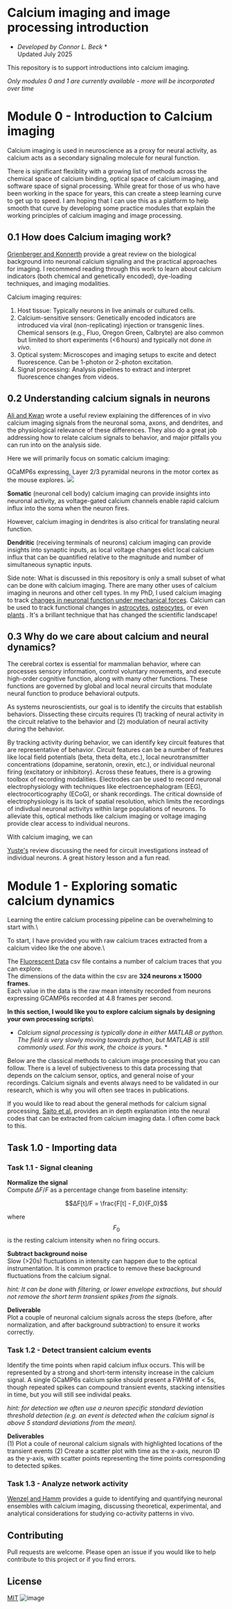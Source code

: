 # Calcium imaging and image processing introduction

* *Developed by Connor L. Beck* *\
Updated July 2025

This repository is to support introductions into calcium imaging.

*Only modules 0 and 1 are currently available - more will be incorporated over time*

# Module 0 -  Introduction to Calcium imaging

Calcium imaging is used in neuroscience as a proxy for neural activity, as calcium acts as a secondary signaling molecule for neural function.

There is significant flexiblity with a growing list of methods across the chemical space of calcium binding, optical space of calcium imaging, and software space of signal processing. While great for those of us who have been working in the space for years, this can create a steep learning curve to get up to speed. I am hoping that I can use this as a platform to help smooth that curve by developing some practice modules that explain the working principles of calcium imaging and image processing.


## 0.1 How does Calcium imaging work?
[Grienberger and Konnerth](papers/Grienberger_and_Konnerth-Calcium.pdf) provide a great review on the biological background into neuronal calcium signaling and the practical approaches for imaging. I recommend reading through this work to learn about calcium indicators (both chemical and genetically encoded), dye-loading techniques, and imaging modalities.

Calcium imaging requires:
1. Host tissue: Typically neurons in live animals or cultured cells.
2. Calcium-sensitive sensors: Genetically encoded indicators are introduced via viral (non-replicating) injection or transgenic lines. Chemical sensors (e.g., Fluo, Oregon Green, Calbryte) are also common but limited to short experiments (<6 hours) and typically not done *in vivo*.
3. Optical system: Microscopes and imaging setups to excite and detect fluorescence. Can be 1-photon or 2-photon excitation.
4. Signal processing: Analysis pipelines to extract and interpret fluorescence changes from videos.

## 0.2 Understanding calcium signals in neurons
[Ali and Kwan](papers/Ali_and_Kwan-CalciumToBehavior.pdf) wrote a useful review explaining the differences of in vivo calcium imaging signals from the neuronal soma, axons, and dendrites, and the physiological relevance of these differences. They also do a great job addressing how to relate calcium signals to behavior, and major pitfalls you can run into on the analysis side.

Here we will primarily focus on somatic calcium imaging:

GCaMP6s expressing, Layer 2/3 pyramidal neurons in the motor cortex as the mouse explores.
![](https://media3.giphy.com/media/v1.Y2lkPTc5MGI3NjExbzRoa2F3NGw0aGVmN2V6NmZrb204ZnlpcXF3a29yMmVhN2czYmd1dCZlcD12MV9pbnRlcm5hbF9naWZfYnlfaWQmY3Q9Zw/N6944MoGCGbldk6POi/giphy.gif)

**Somatic** (neuronal cell body) calcium imaging can provide insights into neuronal activity, as voltage-gated calcium channels enable rapid calcium influx into the soma when the neuron fires.

However, calcium imaging in dendrites is also critical for translating neural function.

**Dendritic** (receiving terminals of neurons) calcium imaging can provide insights into synaptic inputs, as local voltage changes elict local calcium influx that can be quantified relative to the magnitude and number of simultaneous synaptic inputs.

Side note: What is discussed in this repository is only a small subset of what can be done with calcium imaging. There are many other uses of calcium imaging in neurons and other cell types. In my PhD, I used calcium imaging to track [changes in neuronal function under mechanical forces](https://onlinelibrary.wiley.com/doi/full/10.1002/smll.202406678). Calcium can be used to track functional changes in [astrocytes](https://www.cell.com/cell-reports/fulltext/S2211-1247(22)01100-7?dgcid=raven_jbs_etoc_email), [osteocytes](https://www.pnas.org/doi/10.1073/pnas.1707863114), or even [plants](https://www.cell.com/trends/plant-science/fulltext/S1360-1385(23)00233-9) . It's a brillant technique that has changed the scientific landscape!

## 0.3 Why do we care about calcium and neural dynamics?
The cerebral cortex is essential for mammalian behavior, where can processes sensory information, control voluntary movements, and execute high-order cognitive function, along with many other functions. These functions are governed by global and local neural circuits that modulate neural function to produce behavioral outputs. 

As systems neuroscientists, our goal is to identify the circuits that establish behaviors. Dissecting these circuits requires (1) tracking of neural activity in the circuit relative to the behavior and (2) modulation of neural activity during the behavior. 

By tracking activity during behavior, we can identify key circuit features that are representative of behavior. Circuit features can be a number of features like local field potentials (beta, theta delta, etc.), local neurotransmitter concentrations (dopamine, seratonin, orexin, etc.), or individual neuronal firing (excitatory or inhibitory). Across these featues, there is a growing toolbox of recording modalities. Electrodes can be used to record neuronal electrophysiology with techniques like electroencephalogram (EEG), electrocorticography (ECoG), or shank recordings. The critical downside of electrophysiology is its lack of spatial resolution, which limits the recordings of indivdual neuronal activitys within large populations of neurons. To alleviate this, optical methods like calcium imaging or voltage imaging provide clear access to individual neurons. 

With calcium imaging, we can 

[Yuste's](papers/Yuste-NeurontoNetwork.pdf) review discussing the need for circuit investigations instead of individual neurons. A great history lesson and a fun read.

# Module 1 - Exploring somatic calcium dynamics
Learning the entire calcium processing pipeline can be overwhelming to start with.\

To start, I have provided you with raw calcium traces extracted from a calcium video like the one above.\

The [Fluorescent Data](data/Fluorescent%20Data.csv) csv file contains a number of calcium traces that you can explore.\
The dimensions of the data within the csv are **324 neurons x 15000 frames**.\
Each value in the data is the raw mean intensity recorded from neurons expressing GCAMP6s recorded at 4.8 frames per second.

**In this section, I would like you to explore calcium signals by designing your own processing scripts**\
* *Calcium signal processing is typically done in either MATLAB or python. The field is very slowly moving towards python, but MATLAB is still commonly used. For this work, the choice is yours.* *

Below are the classical methods to calcium image processing that you can follow. There is a level of subjectiveness to this data processing that depends on the calcium sensor, optics, and general noise of your recordings. Calcium signals and events always need to be validated in our research, which is why you will often see traces in publications.

If you would like to read about the general methods for calcium signal processing, [Saito et al.](papers/Saito_etal-NeuralCode2P.pdf) provides an in depth explanation into the neural codes that can be extracted from calcium imaging data. I often come back to this.

## Task 1.0 - Importing data



### Task 1.1 - Signal cleaning
**Normalize the signal**\
Compute	$ΔF/F$ as a percentage change from baseline intensity:

$$ΔF[t]/F = \frac{F[t] - F_0}{F_0}$$  
    
where $$F_0$$ is the resting calcium intensity when no firing occurs.
    
**Subtract background noise**\
Slow (>20s) fluctuations in intensity can happen due to the optical instrumentation. It is common practice to remove these background fluctuations from the calcium signal.

*hint: It can be done with filtering, or lower envelope extractions, but should not remove the short term transient spikes from the signals.*

**Deliverable**\
Plot a couple of neuronal calcium signals across the steps (before, after normalization, and after background subtraction) to ensure it works correctly.

### Task 1.2 - Detect transient calcium events
Identify the time points when rapid calcium influx occurs. This will be represented by a strong and short-term intensity increase in the calcium signal. A single GCaMP6s calcium spike should present a FWHM of < 5s, though repeated spikes can compound transient events, stacking intensities in time, but you will still see individal peaks.

*hint: for detection we often use a neuron specific standard deviation threshold detection (e.g. an event is detected when the calcium signal is above 5 standard deviations from the mean).*

**Deliverables**\
(1) Plot a coule of neuronal calcium signals with highlighted locations of the transient events
(2) Create a scatter plot with time as the x-axis, neuron ID as the y-axis, with scatter points representing the time points corresponding to detected spikes.

### Task 1.3 - Analyze network activity


[Wenzel and Hamm](papers/Wenzel_and_Hamm-Ensembles.pdf) provides a guide to identifying and quantifying neuronal ensembles with calcium imaging, discussing theoretical, experimental, and analytical considerations for studying co-activity patterns in vivo.


## Contributing

Pull requests are welcome. Please open an issue if you would like to help contribute to this project or if you find errors.

## License

[MIT](https://choosealicense.com/licenses/mit/)
![image](https://github.com/user-attachments/assets/9d884419-fe78-4dfa-b9ed-a09382fb35e2)
